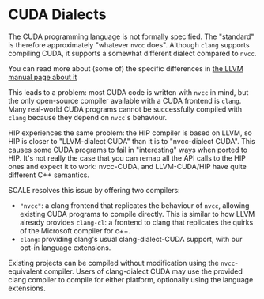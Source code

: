 # CUDA Dialects

The CUDA programming language is not formally specified. The "standard" is 
therefore approximately "whatever `nvcc` does". Although `clang` supports 
compiling CUDA, it supports a somewhat different dialect compared to `nvcc`.

You can read more about (some of) the specific differences in
[the LLVM manual page about it](https://llvm.org/docs/CompileCudaWithLLVM.html#dialect-differences-between-clang-and-nvcc)

This leads to a problem: most CUDA code is written with `nvcc` in mind, but 
the only open-source compiler available with a CUDA frontend is `clang`. Many 
real-world CUDA programs cannot be successfully compiled with `clang` 
because they depend on `nvcc`'s behaviour.

HIP experiences the same problem: the HIP compiler is based on LLVM, so HIP 
is closer to "LLVM-dialect CUDA" than it is to "nvcc-dialect CUDA". This 
causes some CUDA programs to fail in "interesting" ways when ported to HIP. It's
not really the case that you can remap all the API calls to the HIP ones and
expect it to work: nvcc-CUDA, and LLVM-CUDA/HIP have quite different C++ 
semantics.

SCALE resolves this issue by offering two compilers:

- `"nvcc"`: a clang frontend that replicates the behaviour of `nvcc`, allowing 
  existing CUDA programs to compile directly. This is similar to how LLVM 
  already provides `clang-cl`: a frontend to clang that replicates the 
  quirks of the 
  Microsoft compiler for c++.
- `clang`: providing clang's usual clang-dialect-CUDA support, with our 
  opt-in language extensions.

Existing projects can be compiled without modification using the 
`nvcc`-equivalent compiler. Users of clang-dialect CUDA may use the provided 
clang compiler to compile for either platform, optionally using the language 
extensions.
